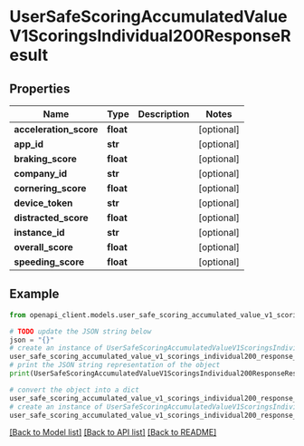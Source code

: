 # UserSafeScoringAccumulatedValueV1ScoringsIndividual200ResponseResult


## Properties

Name | Type | Description | Notes
------------ | ------------- | ------------- | -------------
**acceleration_score** | **float** |  | [optional] 
**app_id** | **str** |  | [optional] 
**braking_score** | **float** |  | [optional] 
**company_id** | **str** |  | [optional] 
**cornering_score** | **float** |  | [optional] 
**device_token** | **str** |  | [optional] 
**distracted_score** | **float** |  | [optional] 
**instance_id** | **str** |  | [optional] 
**overall_score** | **float** |  | [optional] 
**speeding_score** | **float** |  | [optional] 

## Example

```python
from openapi_client.models.user_safe_scoring_accumulated_value_v1_scorings_individual200_response_result import UserSafeScoringAccumulatedValueV1ScoringsIndividual200ResponseResult

# TODO update the JSON string below
json = "{}"
# create an instance of UserSafeScoringAccumulatedValueV1ScoringsIndividual200ResponseResult from a JSON string
user_safe_scoring_accumulated_value_v1_scorings_individual200_response_result_instance = UserSafeScoringAccumulatedValueV1ScoringsIndividual200ResponseResult.from_json(json)
# print the JSON string representation of the object
print(UserSafeScoringAccumulatedValueV1ScoringsIndividual200ResponseResult.to_json())

# convert the object into a dict
user_safe_scoring_accumulated_value_v1_scorings_individual200_response_result_dict = user_safe_scoring_accumulated_value_v1_scorings_individual200_response_result_instance.to_dict()
# create an instance of UserSafeScoringAccumulatedValueV1ScoringsIndividual200ResponseResult from a dict
user_safe_scoring_accumulated_value_v1_scorings_individual200_response_result_from_dict = UserSafeScoringAccumulatedValueV1ScoringsIndividual200ResponseResult.from_dict(user_safe_scoring_accumulated_value_v1_scorings_individual200_response_result_dict)
```
[[Back to Model list]](../README.md#documentation-for-models) [[Back to API list]](../README.md#documentation-for-api-endpoints) [[Back to README]](../README.md)


